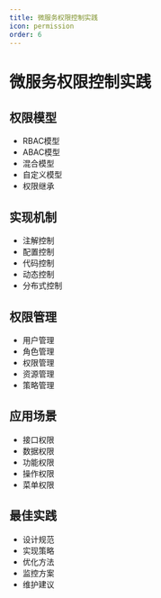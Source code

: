 ```yaml
---
title: 微服务权限控制实践
icon: permission
order: 6
---
```


# 微服务权限控制实践

## 权限模型
- RBAC模型
- ABAC模型
- 混合模型
- 自定义模型
- 权限继承

## 实现机制
- 注解控制
- 配置控制
- 代码控制
- 动态控制
- 分布式控制

## 权限管理
- 用户管理
- 角色管理
- 权限管理
- 资源管理
- 策略管理

## 应用场景
- 接口权限
- 数据权限
- 功能权限
- 操作权限
- 菜单权限

## 最佳实践
- 设计规范
- 实现策略
- 优化方法
- 监控方案
- 维护建议
